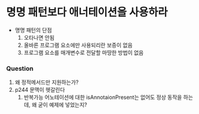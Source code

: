 # 명명 패턴보다 애너테이션을 사용하라
- 명명 패턴의 단점
  1. 오타나면 안됨
  2. 올바른 프로그램 요소에만 사용되리란 보증이 없음
  3. 프로그램 요소를 매개변수로 전달할 마땅한 방법이 없음


### Question
1. 왜 정적메서드만 지원하는가?
2. p244 문맥이 헷갈린다
   1. 반복가능 어노테이션에 대한 isAnnotaionPresent는 없어도 정상 동작을 하는데, 왜 굳이 예제에 넣었는지?